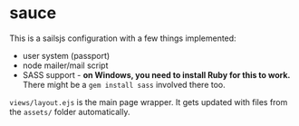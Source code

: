 # sauce

This is a sailsjs configuration with a few things implemented: 
- user system (passport)
- node mailer/mail script
- SASS support - **on Windows, you need to install Ruby for this to work.** There might be a `gem install sass` involved there too.

`views/layout.ejs` is the main page wrapper. It gets updated with files from the `assets/` folder automatically.

